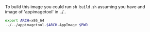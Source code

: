 #
To build this image you could run ``sh build.sh``
assuming you have and image of 'appimagetool' in ../..

```sh 
export ARCH=x86_64
../../appimagetool-$ARCH.AppImage $PWD
```
